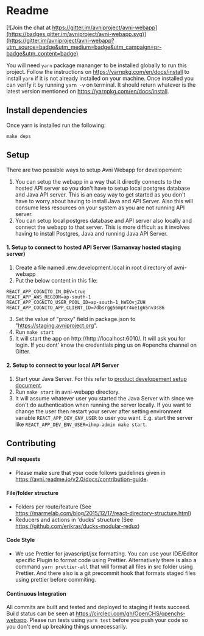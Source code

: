 # Readme

[![Join the chat at https://gitter.im/avniproject/avni-webapp](https://badges.gitter.im/avniproject/avni-webapp.svg)](https://gitter.im/avniproject/avni-webapp?utm_source=badge&utm_medium=badge&utm_campaign=pr-badge&utm_content=badge)

You will need `yarn` package mananger to be installed globally to run this project. Follow the instructions on https://yarnpkg.com/en/docs/install to install `yarn` if it is not already installed on your machine.
Once installed you can verify it by running `yarn -v` on terminal. It should return whatever is the latest version mentioned on https://yarnpkg.com/en/docs/install.

## Install dependencies

Once yarn is installed run the following:

```
make deps
```

## Setup 
There are two possible ways to setup Avni Webapp for developement:
1. You can setup the webapp in a way that it directly connects to the hosted API server so you don't have to setup local postgres database and Java API server. This is an easy way to get started as you don't have to worry about having to install Java and API Server. Also this will consume less resources on your system as you are not running API server.
2. You can setup local postgres database and API server also locally and connect the webapp to that server. This is more difficult as it involves having to install Postgres, Java and running Java API Server.


#### 1. Setup to connect to hosted API Server (Samanvay hosted staging server)
1. Create a file named .env.development.local in root directory of avni-webapp
2. Put the below content in this file:
```
REACT_APP_COGNITO_IN_DEV=true
REACT_APP_AWS_REGION=ap-south-1
REACT_APP_COGNITO_USER_POOL_ID=ap-south-1_hWEOvjZUH
REACT_APP_COGNITO_APP_CLIENT_ID=7dbsrgg56mptr4ue1g65nv3s86
```
3. Set the value of "proxy" field in package.json to "https://staging.avniproject.org".
4. Run `make start`
5. It will start the app on http://http://localhost:6010/. It will ask you for login. If you dont' know the credentials ping us on #openchs channel on Gitter.


#### 2. Setup to connect to your local API Server
1. Start your Java Server. For this refer to [product developement setup document](https://avni.readme.io/docs/developer-environment-setup-ubuntu#server-side-components).
2. Run `make start` in avni-webapp directory.
3. It will assume whatever user you started the Java Server with since we don't do authentication when running the server locally. If you want to change the user then restart your server after setting environment variable `REACT_APP_DEV_ENV_USER` to user you want. E.g. start the server like `REACT_APP_DEV_ENV_USER=ihmp-admin make start`.

## Contributing

#### Pull requests
- Please make sure that your code follows guidelines given in https://avni.readme.io/v2.0/docs/contribution-guide.

#### File/folder structure

- Folders per route/feature
  (See https://marmelab.com/blog/2015/12/17/react-directory-structure.html)
- Reducers and actions in 'ducks' structure (See https://github.com/erikras/ducks-modular-redux)

#### Code Style

- We use Prettier for javascript/jsx formatting. You can use your IDE/Editor specific Plugin to format code using Prettier. Alternatively there is also a command `yarn prettier-all` that will format all files in src folder using Prettier. And there also is a git precommit hook that formats staged files using prettier before commiting.

#### Continuous Integration
All commits are built and tested and deployed to staging if tests succeed. Build status can be seen at https://circleci.com/gh/OpenCHS/openchs-webapp. Please run tests using `yarn test` before you push your code so you don't end up breaking things unnecessarily.
